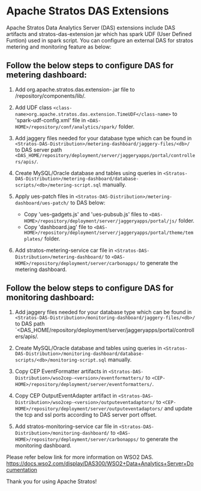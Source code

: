 # Apache Stratos DAS Extensions

Apache Stratos Data Analytics Server (DAS) extensions include DAS artifacts and stratos-das-extension jar which has
spark UDF (User Defined Funtion) used in spark script. You can configure an external DAS for stratos metering and
monitoring feature as below:

## Follow the below steps to configure DAS for metering dashboard:

1. Add org.apache.stratos.das.extension-<stratos-version>.jar file to <DAS-HOME>/repository/components/lib/.

2. Add UDF class `<class-name>org.apache.stratos.das.extension.TimeUDF</class-name>` to 'spark-udf-config.xml' file
in `<DAS-HOME>/repository/conf/analytics/spark/` folder.

3. Add jaggery files needed for your database type which can be found in
`<Stratos-DAS-Distribution>/metering-dashboard/jaggery-files/<db>/` to DAS server path
`<DAS_HOME/repository/deployment/server/jaggeryapps/portal/controllers/apis/`.

4. Create MySQL/Oracle database and tables using queries in
`<Stratos-DAS-Distribution>/metering-dashboard/database-scripts/<db>/metering-script.sql` manually.

5. Apply ues-patch files in `<Stratos-DAS-Distribution>/metering-dashboard/ues-patch/` to DAS below:
    -   Copy 'ues-gadgets.js' and 'ues-pubsub.js' files to
    `<DAS-HOME>/repository/deployment/server/jaggeryapps/portal/js/` folder.
    - Copy 'dashboard.jag' file to `<DAS-HOME>/repository/deployment/server/jaggeryapps/portal/theme/templates/` folder.

6. Add stratos-metering-service car file in `<Stratos-DAS-Distribution>/metering-dashboard/` to
`<DAS-HOME>/repository/deployment/server/carbonapps/` to generate the metering dashboard.

## Follow the below steps to configure DAS for monitoring dashboard:

1. Add jaggery files needed for your database type which can be found in
`<Stratos-DAS-Distribution>/monitoring-dashboard/jaggery-files/<db>/` to DAS path
`<DAS_HOME/repository/deployment/server/jaggeryapps/portal/controllers/apis/.

2. Create MySQL/Oracle database and tables using queries in
`<Stratos-DAS-Distribution>/monitoring-dashboard/database-scripts/<db>/monitoring-script.sql` manually.

3. Copy CEP  EventFormatter artifacts in `<Stratos-DAS-Distribution>/wso2cep-<version>/eventformatters/` to
`<CEP-HOME>/repository/deployment/server/eventformatters/`.

4. Copy CEP OutputEventAdapter artifact in `<Stratos-DAS-Distribution>/wso2cep-<version>/outputeventadaptors/` to
`<CEP-HOME>/repository/deployment/server/outputeventadaptors/`  and update the tcp and ssl ports according to DAS server
port offset.

5. Add stratos-monitoring-service car file in `<Stratos-DAS-Distribution>/monitoring-dashboard/` to
`<DAS-HOME>/repository/deployment/server/carbonapps/` to generate the monitoring dashboard.


Please refer below link for more information on WSO2 DAS.
https://docs.wso2.com/display/DAS300/WSO2+Data+Analytics+Server+Documentation

Thank you for using Apache Stratos!